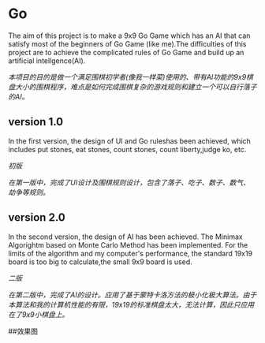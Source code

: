 # Go
 The aim of this project is to make a 9x9 Go Game which has an AI that can satisfy most of the beginners of Go Game (like me).The difficulties of this project are to achieve the complicated rules of Go Game and build up an artificial intellgence(AI). 

*本项目的目的是做一个满足围棋初学者(像我一样菜)使用的、带有AI功能的9x9棋盘大小的围棋程序，难点是如何完成围棋复杂的游戏规则和建立一个可以自行落子的AI。*

## version 1.0
In the first version, the design of UI and Go ruleshas been achieved, which includes put stones, eat stones, count stones, count liberty,judge ko, etc.

*初版*

*在第一版中，完成了UI设计及围棋规则设计，包含了落子、吃子、数子、数气、劫争等规则。*

## version 2.0
In the second version, the design of AI has been achieved. The Minimax Algorightm based on Monte Carlo Method has been implemented. For the limits of the algorithm and my computer's performance, the standard 19x19 board is too big to calculate,the small 9x9 board is used.

*二版*

*在第二版中，完成了AI的设计。应用了基于蒙特卡洛方法的极小化极大算法。由于本算法和我的计算机性能的有限，19x19的标准棋盘太大，无法计算，因此只应用在了9x9小棋盘上。*

##效果图


